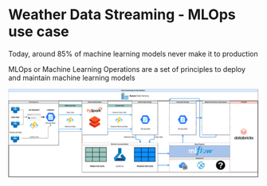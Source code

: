 # Weather Data Streaming - MLOps use case

Today, around 85% of machine learning models never make it to production

MLOps or Machine Learning Operations are a set of principles to deploy and maintain machine learning models

![alt text](https://github.com/joseph-arber/WeatherDataStreamingML/blob/main/HighLevelArchitecturePlan.png?raw=true)

